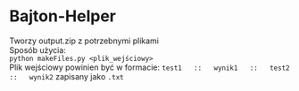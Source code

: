# Bajton-Helper
Tworzy output.zip z potrzebnymi plikami  
Sposób użycia:  
`python makeFiles.py <plik_wejściowy>`  
Plik wejściowy powinien być w formacie: 
`test1  
::  
wynik1  
::  
test2  
::  
wynik2` zapisany jako `.txt`
